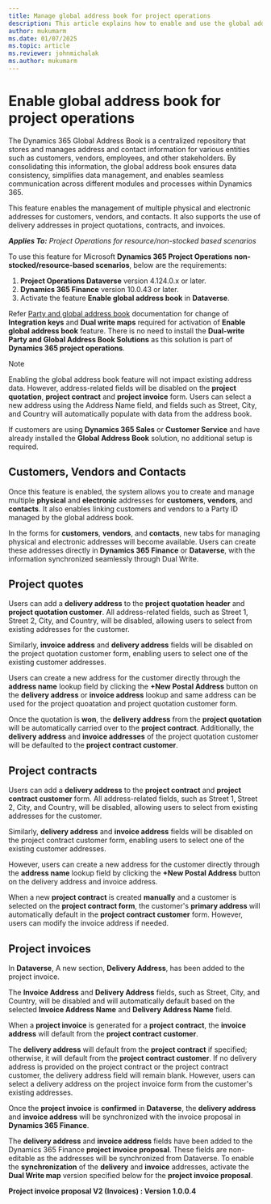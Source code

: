 ```yaml
---
title: Manage global address book for project operations
description: This article explains how to enable and use the global address book in project operations for resource-based or non-stocked scenarios. 
author: mukumarm
ms.date: 01/07/2025
ms.topic: article
ms.reviewer: johnmichalak
ms.author: mukumarm
---
```

# Enable global address book for project operations
The Dynamics 365 Global Address Book is a centralized repository that stores and manages address and contact information for various entities such as customers, vendors, employees, and other stakeholders. By consolidating this information, the global address book ensures data consistency, simplifies data management, and enables seamless communication across different modules and processes within Dynamics 365.

This feature enables the management of multiple physical and electronic addresses for customers, vendors, and contacts. It also supports the use of delivery addresses in project quotations, contracts, and invoices.

_**Applies To:** Project Operations for resource/non-stocked based scenarios_

To use this feature for Microsoft **Dynamics 365 Project Operations non-stocked/resource-based scenarios**, below are the requirements:
1. **Project Operations Dataverse** version 4.124.0.x or later.
2. **Dynamics 365 Finance** version 10.0.43 or later.
3. Activate the feature **Enable global address book** in **Dataverse**.
  
Refer [Party and global address book](../../../Dynamics-365-Operations/articles/fin-ops-core/dev-itpro/data-entities/dual-write/party-gab.md) documentation for change of **Integration keys** and **Dual write maps** required for activation of **Enable global address book** feature. There is no need to install the **Dual-write Party and Global Address Book Solutions** as this solution is part of **Dynamics 365 project operations**.

> [!NOTE]
> Enabling the global address book feature will not impact existing address data. However, address-related fields will be disabled on the **project quotation**, **project contract** and **project invoice** form. Users can select a new address using the Address Name field, and fields such as Street, City, and Country will automatically populate with data from the address book.
> 
> If customers are using **Dynamics 365 Sales** or **Customer Service** and have already installed the **Global Address Book** solution, no additional setup is required.

## Customers, Vendors and Contacts

Once this feature is enabled, the system allows you to create and manage multiple **physical** and **electronic** addresses for **customers**, **vendors**, and **contacts**. It also enables linking customers and vendors to a Party ID managed by the global address book. 

In the forms for **customers**, **vendors**, and **contacts**, new tabs for managing physical and electronic addresses will become available. Users can create these addresses directly in **Dynamics 365 Finance** or **Dataverse**, with the information synchronized seamlessly through Dual Write.

## Project quotes
Users can add a **delivery address** to the **project quotation header** and **project quotation customer**. All address-related fields, such as Street 1, Street 2, City, and Country, will be disabled, allowing users to select from existing addresses for the customer. 

Similarly, **invoice address** and **delivery address** fields will be disabled on the project quotation customer form, enabling users to select one of the existing customer addresses.

Users can create a new address for the customer directly through the **address name** lookup field by clicking the **+New Postal Address** button on the **delivery address** or **invoice address** lookup and same address can be used for the project quoatation and project quotation customer form.

Once the quotation is **won**, the **delivery address** from the **project quotation** will be automatically carried over to the **project contract**. 
Additionally, the **delivery address** and **invoice addresses** of the project quotation customer will be defaulted to the **project contract customer**. 
## Project contracts
Users can add a **delivery address** to the **project contract** and **project contract customer** form. 
All address-related fields, such as Street 1, Street 2, City, and Country, will be disabled, allowing users to select from existing addresses for the customer. 

Similarly, **delivery address** and **invoice address** fields will be disabled on the project contract customer form, enabling users to select one of the existing customer addresses.

However, users can create a new address for the customer directly through the **address name** lookup field by clicking the **+New Postal Address** button on the delivery address and invoice address. 

When a new **project contract** is created **manually** and a customer is selected on the **project contract form**, the customer's **primary address** will automatically default in the **project contract customer** form. However, users can modify the invoice address if needed. 

## Project invoices
In **Dataverse**, A new section, **Delivery Address**, has been added to the project invoice. 

The **Invoice Address** and **Delivery Address** fields, such as Street, City, and Country, will be disabled and will automatically default based on the selected **Invoice Address Name** and **Delivery Address Name** field.

When a **project invoice** is generated for a **project contract**, the **invoice address** will default from the **project contract customer**. 

The **delivery address** will default from the **project contract** if specified; otherwise, it will default from the **project contract customer**. If no delivery address is provided on the project contract or the project contract customer, the delivery address field will remain blank. However, users can select a delivery address on the project invoice form from the customer's existing addresses.

Once the **project invoice** is **confirmed** in **Dataverse**, the **delivery address** and **invoice address** will be synchronized with the invoice proposal in **Dynamics 365 Finance**.

The **delivery address** and **invoice address** fields have been added to the Dynamics 365 Finance **project invoice proposal**. These fields are non-editable as the addresses will be synchronized from Dataverse. To enable the **synchronization** of the **delivery** and **invoice** addresses, activate the **Dual Write map** version specified below for the **project invoice proposal**.

**Project invoice proposal V2 (Invoices) : Version 1.0.0.4**
